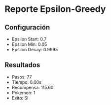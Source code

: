 # Reporte Epsilon-Greedy
## Configuración
- Epsilon Start: 0.7
- Epsilon Min: 0.05
- Epsilon Decay: 0.9995

## Resultados
- Pasos: 77
- Tiempo: 0.00s
- Recompensa: 115.60
- Pokemon: 1
- Exito: SI
